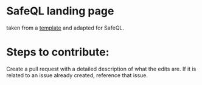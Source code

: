# SafeQL landing page
taken from a [template](https://cruip.com) and adapted for SafeQL.

# Steps to contribute:
Create a pull request with a detailed description of what the edits are. If it is related to an issue already created, reference that issue.
